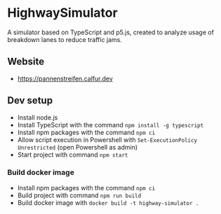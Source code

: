 # HighwaySimulator

A simulator based on TypeScript and p5.js, created to analyze usage of breakdown lanes to reduce traffic jams.

## Website

- https://pannenstreifen.calfur.dev

## Dev setup

- Install node.js
- Install TypeScript with the command `npm install -g typescript`
- Install npm packages with the command `npm ci`
- Allow script execution in Powershell with `Set-ExecutionPolicy Unrestricted` (open Powershell as admin)
- Start project with command `npm start`

### Build docker image

- Install npm packages with the command `npm ci`
- Build project with command `npm run build`
- Build docker image with `docker build -t highway-simulator .`
